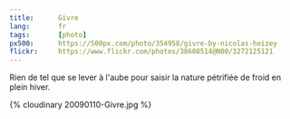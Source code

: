 ```yaml
---
title:      Givre
lang:       fr
tags:       [photo]
px500:      https://500px.com/photo/354958/givre-by-nicolas-hoizey
flickr:     https://www.flickr.com/photos/38608514@N00/3272125121
---
```


Rien de tel que se lever à l'aube pour saisir la nature pétrifiée de froid en plein hiver.

{% cloudinary 20090110-Givre.jpg %}
